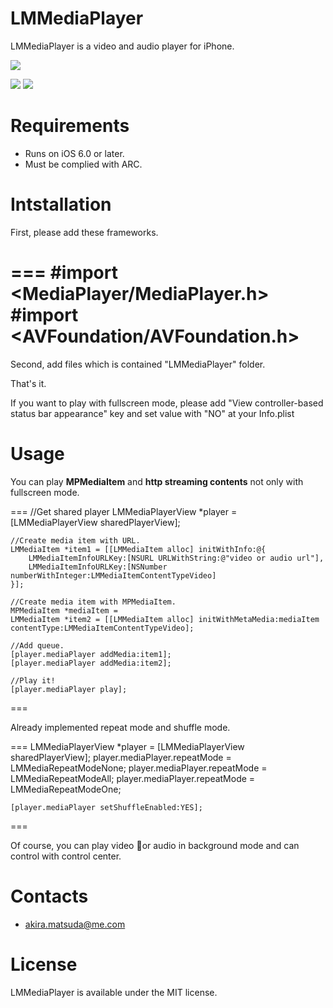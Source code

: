 LMMediaPlayer
====

LMMediaPlayer is a video and audio player for iPhone.

![](https://raw.github.com/0x0c/LMMediaPlayer/master/images/2.png)

![](https://raw.github.com/0x0c/LMMediaPlayer/master/images/1.png)
![](https://raw.github.com/0x0c/LMMediaPlayer/master/images/3.png)

Requirements
====

- Runs on iOS 6.0 or later.
- Must be complied with ARC.

Intstallation
===

First, please add these frameworks.

===
	#import <MediaPlayer/MediaPlayer.h>
	#import <AVFoundation/AVFoundation.h>
===

Second, add files which is contained "LMMediaPlayer" folder.

That's it.

If you want to play with fullscreen mode, please add "View controller-based status bar appearance" key and set value with "NO" at your Info.plist

Usage
====

You can play **MPMediaItem** and **http streaming contents** not only with fullscreen mode.

===
	//Get shared player
	LMMediaPlayerView *player = [LMMediaPlayerView sharedPlayerView];
	
	//Create media item with URL.
	LMMediaItem *item1 = [[LMMediaItem alloc] initWithInfo:@{
		LMMediaItemInfoURLKey:[NSURL URLWithString:@"video or audio url"],
		LMMediaItemInfoURLKey:[NSNumber numberWithInteger:LMMediaItemContentTypeVideo]
	}];
	
	//Create media item with MPMediaItem.
	MPMediaItem *mediaItem = 
	LMMediaItem *item2 = [[LMMediaItem alloc] initWithMetaMedia:mediaItem contentType:LMMediaItemContentTypeVideo];
	
	//Add queue.
	[player.mediaPlayer addMedia:item1];
	[player.mediaPlayer addMedia:item2];
	
	//Play it!
	[player.mediaPlayer play];
===

Already implemented repeat mode and shuffle mode.

===
	LMMediaPlayerView *player = [LMMediaPlayerView sharedPlayerView];
	player.mediaPlayer.repeatMode = LMMediaRepeatModeNone;
	player.mediaPlayer.repeatMode = LMMediaRepeatModeAll;
	player.mediaPlayer.repeatMode = LMMediaRepeatModeOne;
	
	[player.mediaPlayer setShuffleEnabled:YES];
===

Of course, you can play video or audio in background mode and can control with control center.

Contacts
====

- [akira.matsuda@me.com](mailto:akira.matsuda@me.com)

License
====

LMMediaPlayer is available under the MIT license.
